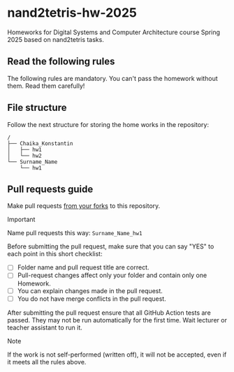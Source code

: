 # nand2tetris-hw-2025
Homeworks for Digital Systems and Computer Architecture course Spring 2025 based on nand2tetris tasks.

## Read the following rules
The following rules are mandatory. You can't pass the homework without them. Read them carefully!

## File structure
Follow the next structure for storing the home works in the repository:
```
/
├── Chaika_Konstantin
│   ├── hw1
│   └── hw2
└── Surname_Name
    └── hw1
```
## Pull requests guide
Make pull requests [from your forks](https://docs.github.com/en/pull-requests/collaborating-with-pull-requests/proposing-changes-to-your-work-with-pull-requests/creating-a-pull-request-from-a-fork) to this repository.  

> [!IMPORTANT]  
> Name pull requests this way:
> `Surname_Name_hw1`

Before submitting the pull request, make sure that you can say "YES" to each point in this short checklist:

- [ ] Folder name and pull request title are correct.
- [ ] Pull-request changes affect only your folder and contain only one Homework.
- [ ] You can explain changes made in the pull request.
- [ ] You do not have merge conflicts in the pull request.

After submitting the pull request ensure that all GitHub Action tests are passed.
They may not be run automatically for the first time.
Wait lecturer or teacher assistant to run it.

> [!NOTE]  
> If the work is not self-performed (written off), it will not be accepted, even if it meets all the rules above.
